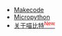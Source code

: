 
* [Makecode](makecode/makecode快速开始)
* [Micropython](micropython/micropython快速开始)
* [关于喵比特<sup style="color:red" class="animated infinite flash">New<sup>](more/intro)

